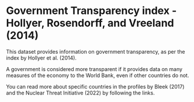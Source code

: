 # Government Transparency index - Hollyer, Rosendorff, and Vreeland (2014)

This dataset provides information on government transparency, as per the index by Hollyer et al. (2014).

A government is considered more transparent if it provides data on many measures of the economy to the World Bank, even if other countries do not.

You can read more about specific countries in the profiles by Bleek (2017) and the Nuclear Threat Initiative (2022) by following the links.